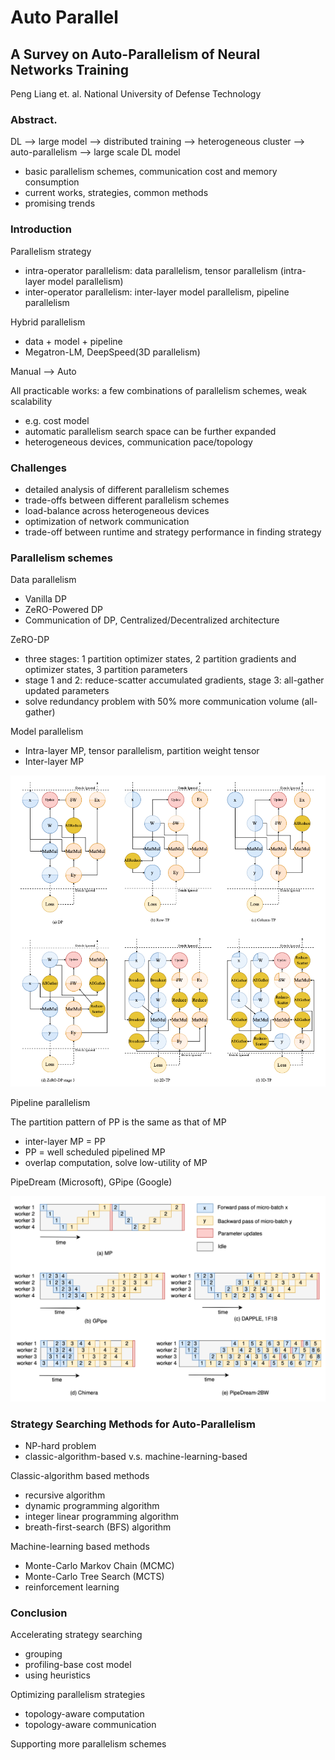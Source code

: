 # Auto Parallel

## A Survey on Auto-Parallelism of Neural Networks Training

Peng Liang et. al. National University of Defense Technology

### Abstract.

DL --> large model --> distributed training --> heterogeneous cluster --> auto-parallelism --> large scale DL model

* basic parallelism schemes, communication cost and memory consumption
* current works, strategies, common methods
* promising trends

### Introduction

Parallelism strategy
* intra-operator parallelism: data parallelism, tensor parallelism (intra-layer model parallelism)
* inter-operator parallelism: inter-layer model parallelism, pipeline parallelism

Hybrid parallelism
* data + model + pipeline
* Megatron-LM, DeepSpeed(3D parallelism)

Manual --> Auto

All practicable works: a few combinations of parallelism schemes, weak scalability
* e.g. cost model
* automatic parallelism search space can be further expanded
* heterogeneous devices, communication pace/topology

### Challenges

* detailed analysis of different parallelism schemes
* trade-offs between different parallelism schemes
* load-balance across heterogeneous devices
* optimization of network communication
* trade-off between runtime and strategy performance in finding strategy

### Parallelism schemes

Data parallelism

* Vanilla DP
* ZeRO-Powered DP
* Communication of DP, Centralized/Decentralized architecture

ZeRO-DP
* three stages: 1 partition optimizer states, 2 partition gradients and optimizer states, 3 partition parameters
* stage 1 and 2: reduce-scatter accumulated gradients, stage 3: all-gather updated parameters
* solve redundancy problem with 50% more communication volume (all-gather)

Model parallelism
* Intra-layer MP, tensor parallelism, partition weight tensor
* Inter-layer MP

<p align="center"> <img src="./assets/auto_mp.png" /> </p>

Pipeline parallelism

The partition pattern of PP is the same as that of MP
* inter-layer MP = PP
* PP = well scheduled pipelined MP
* overlap computation, solve low-utility of MP

PipeDream (Microsoft), GPipe (Google)

<p align="center"> <img src="./assets/auto_wise_mp.png" /> </p>


### Strategy Searching Methods for Auto-Parallelism

* NP-hard problem
* classic-algorithm-based v.s. machine-learning-based

Classic-algorithm based methods
* recursive algorithm
* dynamic programming algorithm
* integer linear programming algorithm
* breath-first-search (BFS) algorithm

Machine-learning based methods
* Monte-Carlo Markov Chain (MCMC)
* Monte-Carlo Tree Search (MCTS)
* reinforcement learning

### Conclusion

Accelerating strategy searching
* grouping
* profiling-base cost model
* using heuristics

Optimizing parallelism strategies
* topology-aware computation
* topology-aware communication

Supporting more parallelism schemes

